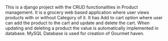This is a django project with the CRUD functionalities in Product management. It is a grocery web based application where user views products with or without Category of it. 
It has Add to cart option where user can add the product to the cart and update and delete the cart. When updating and deleting a product the value is automatically implemented in database.
MySQL Database is used for creation of Gourmet haven.
